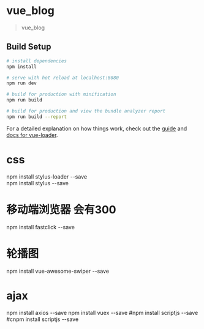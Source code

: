# vue_blog

> vue_blog

## Build Setup

``` bash
# install dependencies
npm install

# serve with hot reload at localhost:8080
npm run dev

# build for production with minification
npm run build

# build for production and view the bundle analyzer report
npm run build --report
```

For a detailed explanation on how things work, check out the [guide](http://vuejs-templates.github.io/webpack/) and [docs for vue-loader](http://vuejs.github.io/vue-loader).

# css
npm install stylus-loader --save     
npm install stylus --save  
# 移动端浏览器 会有300  
npm install fastclick --save  
# 轮播图   
npm install vue-awesome-swiper --save
# ajax
npm install axios --save
npm install vuex --save
#npm install scriptjs --save
#cnpm install scriptjs --save
